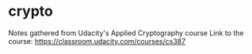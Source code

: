 # crypto
Notes gathered from Udacity's Applied Cryptography course
Link to the course: https://classroom.udacity.com/courses/cs387
